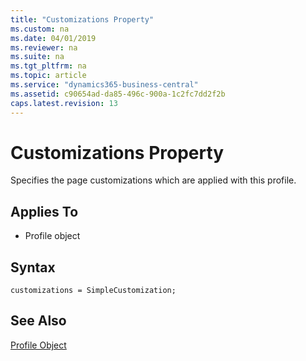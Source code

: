 ```yaml
---
title: "Customizations Property"
ms.custom: na
ms.date: 04/01/2019
ms.reviewer: na
ms.suite: na
ms.tgt_pltfrm: na
ms.topic: article
ms.service: "dynamics365-business-central"
ms.assetid: c90654ad-da85-496c-900a-1c2fc7dd2f2b
caps.latest.revision: 13
---
```


 

# Customizations Property
Specifies the page customizations which are applied with this profile.
  
## Applies To  
  
-   Profile object  

## Syntax
```
customizations = SimpleCustomization;
```


## See Also  
 [Profile Object](../devenv-profile-object.md)